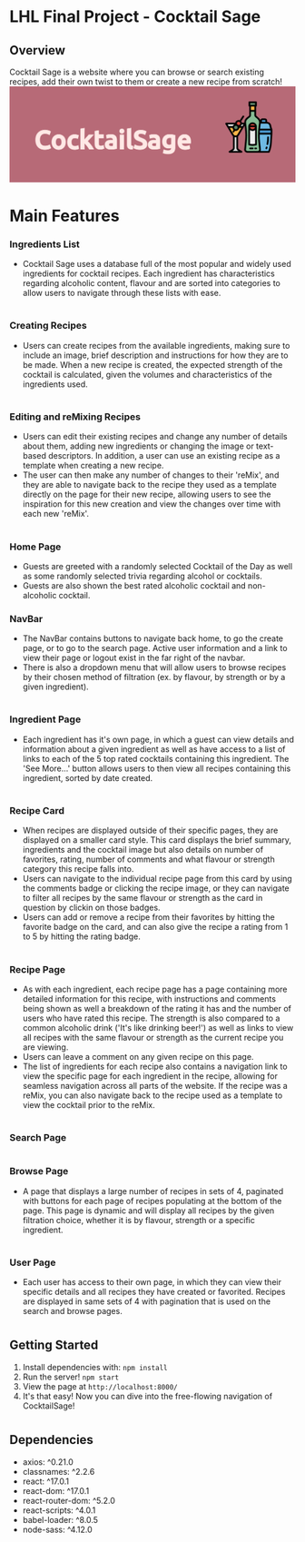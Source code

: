 # LHL Final Project - Cocktail Sage

## Overview

Cocktail Sage is a website where you can browse or search existing recipes, add their own twist to them or create a new recipe from scratch!
!["CocktailSage logo"](https://github.com/hermitAT/react-sage/blob/master/docs/logo.png)
#
# Main Features

### Ingredients List
- Cocktail Sage uses a database full of the most popular and widely used ingredients for cocktail recipes. Each ingredient has characteristics regarding alcoholic content, flavour and are sorted into categories to allow users to navigate through these lists with ease.

#
### Creating Recipes
- Users can create recipes from the available ingredients, making sure to include an image, brief description and instructions for how they are to be made. When a new recipe is created, the expected strength of the cocktail is calculated, given the volumes and characteristics of the ingredients used.

#
### Editing and reMixing Recipes
- Users can edit their existing recipes and change any number of details about them, adding new ingredients or changing the image or text-based descriptors. In addition, a user can use an existing recipe as a template when creating a new recipe.
- The user can then make any number of changes to their 'reMix', and they are able to navigate back to the recipe they used as a template directly on the page for their new recipe, allowing users to see the inspiration for this new creation and view the changes over time with each new 'reMix'.

#
### Home Page
- Guests are greeted with a randomly selected Cocktail of the Day as well as some randomly selected trivia regarding alcohol or cocktails.
- Guests are also shown the best rated alcoholic cocktail and non-alcoholic cocktail.

### NavBar
- The NavBar contains buttons to navigate back home, to go the create page, or to go to the search page. Active user information and a link to view their page or logout exist in the far right of the navbar.
- There is also a dropdown menu that will allow users to browse recipes by their chosen method of filtration (ex. by flavour, by strength or by a given ingredient).

#
### Ingredient Page
- Each ingredient has it's own page, in which a guest can view details and information about a given ingredient as well as have access to a list of links to each of the 5 top rated cocktails containing this ingredient. The 'See More...' button allows users to then view all recipes containing this ingredient, sorted by date created.

#
### Recipe Card
- When recipes are displayed outside of their specific pages, they are displayed on a smaller card style. This card displays the brief summary, ingredients and the cocktail image but also details on number of favorites, rating, number of comments and what flavour or strength category this recipe falls into.
- Users can navigate to the individual recipe page from this card by using the comments badge or clicking the recipe image, or they can navigate to filter all recipes by the same flavour or strength as the card in question by clickin on those badges.
- Users can add or remove a recipe from their favorites by hitting the favorite badge on the card, and can also give the recipe a rating from 1 to 5 by hitting the rating badge.

#
### Recipe Page
- As with each ingredient, each recipe page has a page containing more detailed information for this recipe, with instructions and comments being shown as well a breakdown of the rating it has and the number of users who have rated this recipe. The strength is also compared to a common alcoholic drink ('It's like drinking beer!') as well as links to view all recipes with the same flavour or strength as the current recipe you are viewing.
- Users can leave a comment on any given recipe on this page.
- The list of ingredients for each recipe also contains a navigation link to view the specific page for each ingredient in the recipe, allowing for seamless navigation across all parts of the website. If the recipe was a reMix, you can also navigate back to the recipe used as a template to view the cocktail prior to the reMix.

#
### Search Page

#
### Browse Page
- A page that displays a large number of recipes in sets of 4, paginated with buttons for each page of recipes populating at the bottom of the page. This page is dynamic and will display all recipes by the given filtration choice, whether it is by flavour, strength or a specific ingredient.

#
### User Page
- Each user has access to their own page, in which they can view their specific details and all recipes they have created or favorited. Recipes are displayed in same sets of 4 with pagination that is used on the search and browse pages.

#
## Getting Started
1. Install dependencies with: `npm install`
2. Run the server! `npm start`
3. View the page at `http://localhost:8000/`
4. It's that easy! Now you can dive into the free-flowing navigation of CocktailSage!

#
## Dependencies
- axios: ^0.21.0
- classnames: ^2.2.6
- react: ^17.0.1
- react-dom: ^17.0.1
- react-router-dom: ^5.2.0
- react-scripts: ^4.0.1
- babel-loader: ^8.0.5
- node-sass: ^4.12.0

